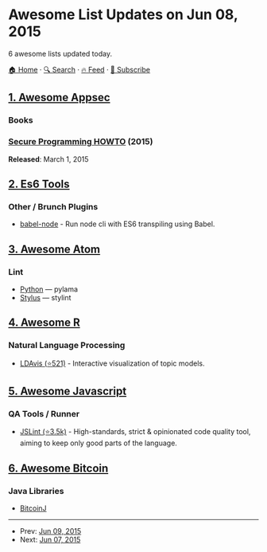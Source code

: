 # Awesome List Updates on Jun 08, 2015

6 awesome lists updated today.

[🏠 Home](/README.md) · [🔍 Search](https://test.trackawesomelist.com/search/) · [🔥 Feed](https://test.trackawesomelist.com/feed.xml) · [📮 Subscribe](https://trackawesomelist.us17.list-manage.com/subscribe?u=d2f0117aa829c83a63ec63c2f&id=36a103854c)



## [1. Awesome Appsec](/content/paragonie/awesome-appsec/README.md)

### Books

### [Secure Programming HOWTO](http://www.dwheeler.com/secure-programs/) (2015)

**Released**: March 1, 2015

## [2. Es6 Tools](/content/addyosmani/es6-tools/README.md)

### Other / Brunch Plugins

*   [babel-node](https://babeljs.io/docs/usage/cli/#babel-node) - Run node cli with ES6 transpiling using Babel.

## [3. Awesome Atom](/content/mehcode/awesome-atom/README.md)

### Lint

*   [Python](https://atom.io/packages/linter-pylama) — pylama
*   [Stylus](https://atom.io/packages/linter-stylint) — stylint

## [4. Awesome R](/content/qinwf/awesome-R/README.md)

### Natural Language Processing

*   [LDAvis (⭐521)](https://github.com/cpsievert/LDAvis) - Interactive visualization of topic models.

## [5. Awesome Javascript](/content/sorrycc/awesome-javascript/README.md)

### QA Tools / Runner

*   [JSLint (⭐3.5k)](https://github.com/douglascrockford/JSLint) - High-standards, strict & opinionated code quality tool, aiming to keep only good parts of the language.

## [6. Awesome Bitcoin](/content/igorbarinov/awesome-bitcoin/README.md)

### Java Libraries

*   [BitcoinJ](https://bitcoinj.github.io)

---

- Prev: [Jun 09, 2015](/content/2015/06/09/README.md)
- Next: [Jun 07, 2015](/content/2015/06/07/README.md)